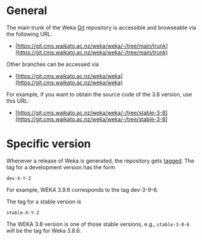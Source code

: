 # General
The main trunk of the Weka [Git](https://en.wikipedia.org/wiki/Git) repository is accessible and browseable via the following URL:

* [https://git.cms.waikato.ac.nz/weka/weka/-/tree/main/trunk](https://git.cms.waikato.ac.nz/weka/weka/-/tree/main/trunk)

Other branches can be accessed via

* [https://git.cms.waikato.ac.nz/weka/weka](https://git.cms.waikato.ac.nz/weka/weka)

For example, if you want to obtain the source code of the 3.8 version, use this URL:

* [https://git.cms.waikato.ac.nz/weka/weka/-/tree/stable-3-8](https://git.cms.waikato.ac.nz/weka/weka/-/tree/stable-3-8)
 
# Specific version
Whenever a release of Weka is generated, the repository gets [tagged](http://en.wikipedia.org/wiki/Revision_tag). The tag for a development version has the form

`dev-X-Y-Z`

For example, WEKA 3.9.6 corresponds to the tag dev-3-9-6.

The tag for a stable version is

`stable-X-Y-Z`

The WEKA 3.8 version is one of those stable versions, e.g., `stable-3-8-6` will be the tag for Weka 3.8.6.


